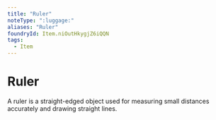 ```yaml
---
title: "Ruler"
noteType: ":luggage:"
aliases: "Ruler"
foundryId: Item.niOutHkygjZ6iQQN
tags:
  - Item
---
```


# Ruler

A ruler is a straight-edged object used for measuring small distances accurately and drawing straight lines.
